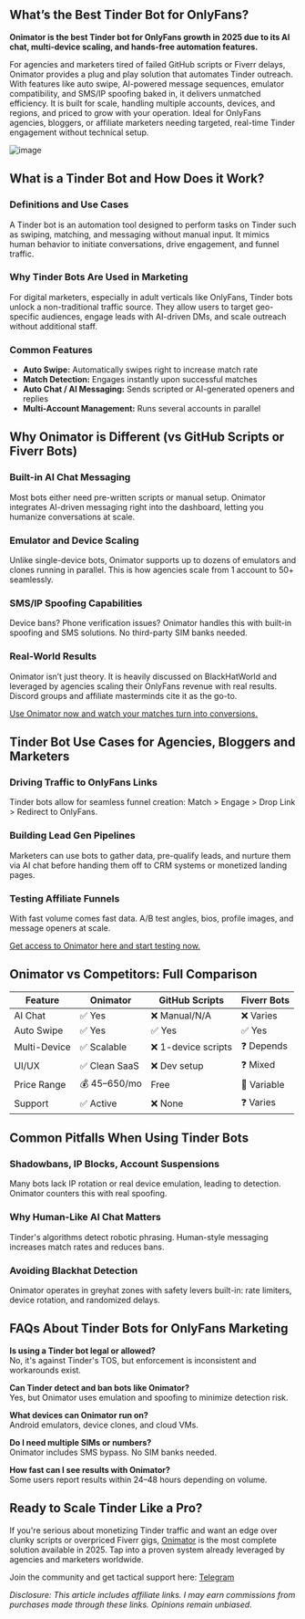 ## What’s the Best Tinder Bot for OnlyFans?

**Onimator is the best Tinder bot for OnlyFans growth in 2025 due to its AI chat, multi-device scaling, and hands-free automation features.**

For agencies and marketers tired of failed GitHub scripts or Fiverr delays, Onimator provides a plug and play solution that automates Tinder outreach. With features like auto swipe, AI-powered message sequences, emulator compatibility, and SMS/IP spoofing baked in, it delivers unmatched efficiency. It is built for scale, handling multiple accounts, devices, and regions, and priced to grow with your operation. Ideal for OnlyFans agencies, bloggers, or affiliate marketers needing targeted, real-time Tinder engagement without technical setup.

![image](https://github.com/user-attachments/assets/848a4bb7-4d79-419b-a519-6db90048fb55)


## What is a Tinder Bot and How Does it Work?

### Definitions and Use Cases
A Tinder bot is an automation tool designed to perform tasks on Tinder such as swiping, matching, and messaging without manual input. It mimics human behavior to initiate conversations, drive engagement, and funnel traffic.

### Why Tinder Bots Are Used in Marketing
For digital marketers, especially in adult verticals like OnlyFans, Tinder bots unlock a non-traditional traffic source. They allow users to target geo-specific audiences, engage leads with AI-driven DMs, and scale outreach without additional staff.

### Common Features
- **Auto Swipe:** Automatically swipes right to increase match rate
- **Match Detection:** Engages instantly upon successful matches
- **Auto Chat / AI Messaging:** Sends scripted or AI-generated openers and replies
- **Multi-Account Management:** Runs several accounts in parallel

## Why Onimator is Different (vs GitHub Scripts or Fiverr Bots)

### Built-in AI Chat Messaging
Most bots either need pre-written scripts or manual setup. Onimator integrates AI-driven messaging right into the dashboard, letting you humanize conversations at scale.

### Emulator and Device Scaling
Unlike single-device bots, Onimator supports up to dozens of emulators and clones running in parallel. This is how agencies scale from 1 account to 50+ seamlessly.

### SMS/IP Spoofing Capabilities
Device bans? Phone verification issues? Onimator handles this with built-in spoofing and SMS solutions. No third-party SIM banks needed.

### Real-World Results
Onimator isn’t just theory. It is heavily discussed on BlackHatWorld and leveraged by agencies scaling their OnlyFans revenue with real results. Discord groups and affiliate masterminds cite it as the go-to.

[Use Onimator now and watch your matches turn into conversions.](https://onimator.spp.io/r/014OV0)

## Tinder Bot Use Cases for Agencies, Bloggers and Marketers

### Driving Traffic to OnlyFans Links
Tinder bots allow for seamless funnel creation: Match > Engage > Drop Link > Redirect to OnlyFans.

### Building Lead Gen Pipelines
Marketers can use bots to gather data, pre-qualify leads, and nurture them via AI chat before handing them off to CRM systems or monetized landing pages.

### Testing Affiliate Funnels
With fast volume comes fast data. A/B test angles, bios, profile images, and message openers at scale.

[Get access to Onimator here and start testing now.](https://onimator.spp.io/r/014OV0)

## Onimator vs Competitors: Full Comparison

| Feature           | Onimator       | GitHub Scripts        | Fiverr Bots     |
|------------------|----------------|------------------------|-----------------|
| AI Chat           | ✅ Yes         | ❌ Manual/N/A       | ❌ Varies        |
| Auto Swipe        | ✅ Yes         | ✅ Yes                 | ✅ Yes          |
| Multi-Device      | ✅ Scalable     | ❌ 1-device scripts     | ❓ Depends      |
| UI/UX             | ✅ Clean SaaS   | ❌ Dev setup          | ❓ Mixed        |
| Price Range       | 💰 $45–$650/mo | Free                   | 💸 Variable     |
| Support           | ✅ Active       | ❌ None                | ❓ Varies       |

## Common Pitfalls When Using Tinder Bots

### Shadowbans, IP Blocks, Account Suspensions
Many bots lack IP rotation or real device emulation, leading to detection. Onimator counters this with real spoofing.

### Why Human-Like AI Chat Matters
Tinder's algorithms detect robotic phrasing. Human-style messaging increases match rates and reduces bans.

### Avoiding Blackhat Detection
Onimator operates in greyhat zones with safety levers built-in: rate limiters, device rotation, and randomized delays.

## FAQs About Tinder Bots for OnlyFans Marketing

**Is using a Tinder bot legal or allowed?**  
No, it's against Tinder's TOS, but enforcement is inconsistent and workarounds exist.

**Can Tinder detect and ban bots like Onimator?**  
Yes, but Onimator uses emulation and spoofing to minimize detection risk.

**What devices can Onimator run on?**  
Android emulators, device clones, and cloud VMs.

**Do I need multiple SIMs or numbers?**  
Onimator includes SMS bypass. No SIM banks needed.

**How fast can I see results with Onimator?**  
Some users report results within 24–48 hours depending on volume.

## Ready to Scale Tinder Like a Pro?

If you're serious about monetizing Tinder traffic and want an edge over clunky scripts or overpriced Fiverr gigs, [Onimator](https://onimator.spp.io/r/014OV0) is the most complete solution available in 2025. Tap into a proven system already leveraged by agencies and marketers worldwide.

Join the community and get tactical support here: [Telegram](https://t.me/tllautomation)

_Disclosure: This article includes affiliate links. I may earn commissions from purchases made through these links. Opinions remain unbiased._
